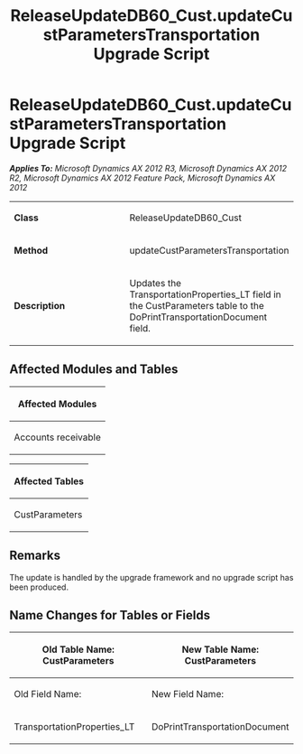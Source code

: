 ﻿---
title: ReleaseUpdateDB60_Cust.updateCustParametersTransportation Upgrade Script
TOCTitle: ReleaseUpdateDB60_Cust.updateCustParametersTransportation Upgrade Script
ms:assetid: a254eb20-3e27-bee3-672a-bb5bef858704
ms:mtpsurl: https://msdn.microsoft.com/en-us/library/JJ736766(v=AX.60)
ms:contentKeyID: 49710198
ms.date: 05/18/2015
mtps_version: v=AX.60
---

# ReleaseUpdateDB60\_Cust.updateCustParametersTransportation Upgrade Script 


_**Applies To:** Microsoft Dynamics AX 2012 R3, Microsoft Dynamics AX 2012 R2, Microsoft Dynamics AX 2012 Feature Pack, Microsoft Dynamics AX 2012_

<table>
<colgroup>
<col style="width: 50%" />
<col style="width: 50%" />
</colgroup>
<tbody>
<tr class="odd">
<td><p><strong>Class</strong></p></td>
<td><p>ReleaseUpdateDB60_Cust</p></td>
</tr>
<tr class="even">
<td><p><strong>Method</strong></p></td>
<td><p>updateCustParametersTransportation</p></td>
</tr>
<tr class="odd">
<td><p><strong>Description</strong></p></td>
<td><p>Updates the TransportationProperties_LT field in the CustParameters table to the DoPrintTransportationDocument field.</p></td>
</tr>
</tbody>
</table>


## Affected Modules and Tables

<table>
<colgroup>
<col style="width: 100%" />
</colgroup>
<thead>
<tr class="header">
<th><p>Affected Modules</p></th>
</tr>
</thead>
<tbody>
<tr class="odd">
<td><p>Accounts receivable</p></td>
</tr>
</tbody>
</table>


<table>
<colgroup>
<col style="width: 100%" />
</colgroup>
<thead>
<tr class="header">
<th><p>Affected Tables</p></th>
</tr>
</thead>
<tbody>
<tr class="odd">
<td><p>CustParameters</p></td>
</tr>
</tbody>
</table>


## Remarks

The update is handled by the upgrade framework and no upgrade script has been produced.

## Name Changes for Tables or Fields

<table>
<colgroup>
<col style="width: 50%" />
<col style="width: 50%" />
</colgroup>
<thead>
<tr class="header">
<th><p>Old Table Name: CustParameters</p></th>
<th><p>New Table Name: CustParameters</p></th>
</tr>
</thead>
<tbody>
<tr class="odd">
<td><p>Old Field Name:</p></td>
<td><p>New Field Name:</p></td>
</tr>
<tr class="even">
<td><p>TransportationProperties_LT</p></td>
<td><p>DoPrintTransportationDocument</p></td>
</tr>
</tbody>
</table>

  


